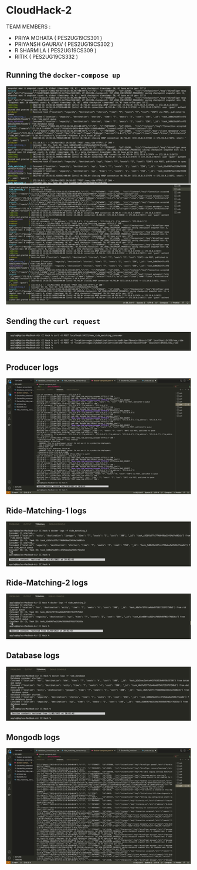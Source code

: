 # CloudHack-2


TEAM MEMBERS :

- PRIYA MOHATA ( PES2UG19CS301 )
- PRIYANSH GAURAV ( PES2UG19CS302 )
- R SHARMILA ( PES2UG19CS309 )
- RITIK ( PES2UG19CS332 ) 

## Running the  `docker-compose up ` 

![S1](https://github.com/301-302-309-332-CloudHack-2/CloudHack-2/blob/main/Output%20screenshots/s2.jpeg)
![S2](https://github.com/301-302-309-332-CloudHack-2/CloudHack-2/blob/main/Output%20screenshots/s1.jpeg)

## Sending the `curl request `

![S3](https://github.com/301-302-309-332-CloudHack-2/CloudHack-2/blob/main/Output%20screenshots/s3.jpeg)

## Producer logs 
![S4](https://github.com/301-302-309-332-CloudHack-2/CloudHack-2/blob/main/Output%20screenshots/s4.jpeg)

## Ride-Matching-1 logs 
![S5](https://github.com/301-302-309-332-CloudHack-2/CloudHack-2/blob/main/Output%20screenshots/s5.jpeg)

## Ride-Matching-2 logs 
![S6](https://github.com/301-302-309-332-CloudHack-2/CloudHack-2/blob/main/Output%20screenshots/s6.jpeg)

## Database logs
![S7](https://github.com/301-302-309-332-CloudHack-2/CloudHack-2/blob/main/Output%20screenshots/s7.jpeg)

## Mongodb logs
![S8](https://github.com/301-302-309-332-CloudHack-2/CloudHack-2/blob/main/Output%20screenshots/s8.jpeg)
